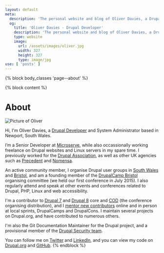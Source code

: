 ```yaml
---
layout: default
meta:
  description: 'The personal website and blog of Oliver Davies, a Drupal Developer and System Administrator from Wales, UK.'
  og:
    title: 'Oliver Davies - Drupal Developer'
    description: 'The personal website and blog of Oliver Davies, a Drupal Developer and System Administrator from Wales, UK.'
    type: website
    image:
      url: /assets/images/oliver.jpg
      width: 327
      height: 327
      type: image/jpg
use: [ 'posts' ]
---
```

{% block body_classes 'page--about' %}

{% block content %}
# About

<img src="{{ site.gravatar.url }}?s=85" alt="Picture of Oliver" class="img-circle">

Hi, I'm Oliver Davies, a <a href="{{ site.drupalorg.nice }}">Drupal Developer</a> and System Administrator based in Newport, South Wales.

I’m a Senior Developer at [Microserve](https://microserve.io), while also occassionally working freelance on Drupal websites and Linux servers in my spare time. I previously worked for the [Drupal Association](https://assoc.drupal.org), as well as other UK agencies such as [Precedent](http://precedent.com) and [Nomensa](http://www.nomensa.com).

An active community member, I organise Drupal user groups in <a href="{{ site.meetups.swdug.url }}">South Wales</a> and <a href="{{ site.meetups.drupalbristol.url }}">Bristol</a>, and am a founding member of the [DrupalCamp Bristol](http://2015.drupalcampbristol.co.uk) organising committee (we held our first conference in July 2015). I also regularly attend and speak at other events and conferences related to Drupal, PHP, Linux and web accessibility.

I'm a contributor to <a href="http://cgit.drupalcode.org/drupal/log/?h=7.x&qt=grep&q={{ site.drupalorg.name }}">Drupal 7</a> and <a href="http://cgit.drupalcode.org/drupal/log/?h=8.0.x&qt=grep&q={{ site.drupalorg.name }}">Drupal 8</a> core and [COD](http://usecod.io) (the conference organising distribution), and I <a href="{{ site.drupalorg.url }}/people-mentored">mentor new contributors</a> online and in person at local sprints, DrupalCamps and DrupalCons. I maintain several projects on Drupal.org, and have contributed to numerous others.

I'm also the Git Documentation Maintainer for the Drupal project, and a provisional member of the [Drupal Security team](https://www.drupal.org/security-team).

You can follow me on <a href="{{ site.twitter.url }}">Twitter</a> and <a href="{{ site.linkedin.url }}">LinkedIn</a>, and you can view my code on <a href="{{ site.drupalorg.url }}/track/code">Drupal.org</a> and <a href="{{ site.github.url }}?tab=activity">GitHub</a>.
{% endblock %}
